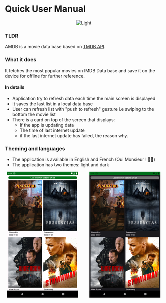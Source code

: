 # Quick User Manual

<p align="center">
  <img alt="Light" src="../assets/app_demo.gif" width="60%">
</p>

### TLDR

AMDB is a movie data base based on [TMDB API](https://developers.themoviedb.org/3).

### What it does

It fetches the most popular movies on IMDB Data base and save it on the device for offline for
further reference.

#### In details

* Application try to refresh data each time the main screen is displayed
* It saves the last list in a local data base
* User can refresh list with "push to refresh" gesture i.e swiping to the bottom the movie list
* There is a card on top of the screen that displays:
  * If the app is updating data
  * The time of last internet update
  * if the last internet update has failed, the reason why.

### Theming and languages

* The application is available in English and French (Oui Monsieur ! 🥖🍷)
* The application has two themes: light and dark

<p align="center">
  <img alt="Light" src="../assets/light_theme_screenshot.png" width="45%">
&nbsp; &nbsp; &nbsp; &nbsp;
  <img alt="Dark" src="../assets/dark_theme_screenshot.png" width="45%">
</p>



